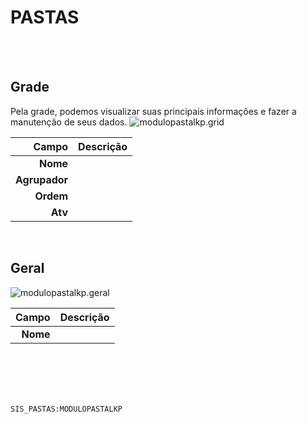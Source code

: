# PASTAS
<br>
<br>

## Grade
Pela grade, podemos visualizar suas principais informações e fazer a manutenção de seus dados.
![modulopastalkp.grid](https://raw.githubusercontent.com/netforcews/docs-erp/master/geral/imagens/modulopastalkp.grid.png)

Campo | Descrição
--:|---
**Nome** | 
**Agrupador** | 
**Ordem** | 
**Atv** | 
<br>

## Geral
![modulopastalkp.geral](https://raw.githubusercontent.com/netforcews/docs-erp/master/geral/imagens/modulopastalkp.geral.png)

Campo | Descrição
--:|---
**Nome** | 
<br>
<br>
<br>
<br>

```SIS_PASTAS:MODULOPASTALKP```
